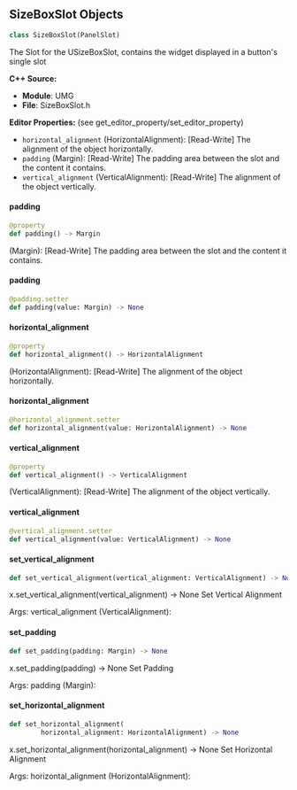 ## SizeBoxSlot Objects

```python
class SizeBoxSlot(PanelSlot)
```

The Slot for the USizeBoxSlot, contains the widget displayed in a button's single slot

**C++ Source:**

- **Module**: UMG
- **File**: SizeBoxSlot.h

**Editor Properties:** (see get_editor_property/set_editor_property)

- ``horizontal_alignment`` (HorizontalAlignment):  [Read-Write] The alignment of the object horizontally.
- ``padding`` (Margin):  [Read-Write] The padding area between the slot and the content it contains.
- ``vertical_alignment`` (VerticalAlignment):  [Read-Write] The alignment of the object vertically.

<a id="unreal.SizeBoxSlot.padding"></a>

#### padding

```python
@property
def padding() -> Margin
```

(Margin):  [Read-Write] The padding area between the slot and the content it contains.

<a id="unreal.SizeBoxSlot.padding"></a>

#### padding

```python
@padding.setter
def padding(value: Margin) -> None
```

<a id="unreal.SizeBoxSlot.horizontal_alignment"></a>

#### horizontal_alignment

```python
@property
def horizontal_alignment() -> HorizontalAlignment
```

(HorizontalAlignment):  [Read-Write] The alignment of the object horizontally.

<a id="unreal.SizeBoxSlot.horizontal_alignment"></a>

#### horizontal_alignment

```python
@horizontal_alignment.setter
def horizontal_alignment(value: HorizontalAlignment) -> None
```

<a id="unreal.SizeBoxSlot.vertical_alignment"></a>

#### vertical_alignment

```python
@property
def vertical_alignment() -> VerticalAlignment
```

(VerticalAlignment):  [Read-Write] The alignment of the object vertically.

<a id="unreal.SizeBoxSlot.vertical_alignment"></a>

#### vertical_alignment

```python
@vertical_alignment.setter
def vertical_alignment(value: VerticalAlignment) -> None
```

<a id="unreal.SizeBoxSlot.set_vertical_alignment"></a>

#### set_vertical_alignment

```python
def set_vertical_alignment(vertical_alignment: VerticalAlignment) -> None
```

x.set_vertical_alignment(vertical_alignment) -> None
Set Vertical Alignment

Args:
    vertical_alignment (VerticalAlignment):

<a id="unreal.SizeBoxSlot.set_padding"></a>

#### set_padding

```python
def set_padding(padding: Margin) -> None
```

x.set_padding(padding) -> None
Set Padding

Args:
    padding (Margin):

<a id="unreal.SizeBoxSlot.set_horizontal_alignment"></a>

#### set_horizontal_alignment

```python
def set_horizontal_alignment(
        horizontal_alignment: HorizontalAlignment) -> None
```

x.set_horizontal_alignment(horizontal_alignment) -> None
Set Horizontal Alignment

Args:
    horizontal_alignment (HorizontalAlignment):

<a id="unreal.Slider"></a>
